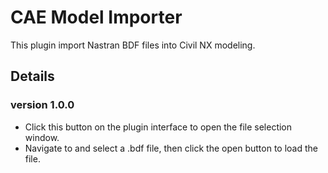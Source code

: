 # CAE Model Importer
This plugin import Nastran BDF files into Civil NX modeling.

## Details
### version 1.0.0
- Click this button on the plugin interface to open the file selection window.
- Navigate to and select a .bdf file, then click the open button to load the file.

